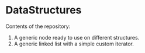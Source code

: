 # DataStructures
Contents of the repository:
1. A generic node ready to use on different structures.
2. A generic linked list with a simple custom iterator.

